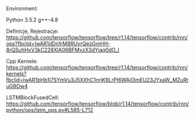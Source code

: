 Environment:

Python 3.5.2
g++-4.8


Definicje, Rejestracje:
https://github.com/tensorflow/tensorflow/tree/r1.14/tensorflow/contrib/rnn/ops?fbclid=IwAR1dDn1rM8RUyrQezGmHH-8rQSuhHxV3kC228XlA06BFMxzX3dYiaq0dO_I

Cpp Kernele:
https://github.com/tensorflow/tensorflow/tree/r1.14/tensorflow/contrib/rnn/kernels?fbclid=IwAR1bHb1j7SYmVu3J5XXhC1nrjK9LrPI6WAil3mEU23JYxaW_MZuRtuGROw4

LSTMBlockFusedCell:
https://github.com/tensorflow/tensorflow/blob/r1.14/tensorflow/contrib/rnn/python/ops/lstm_ops.py#L585-L712


